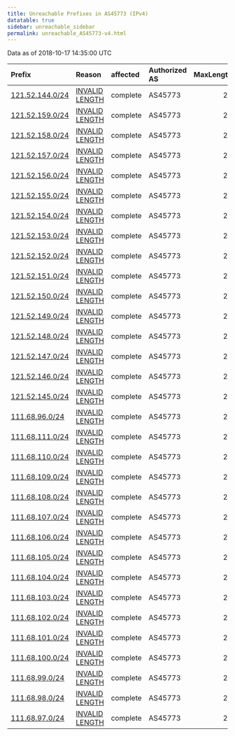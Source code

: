 ```yaml
---
title: Unreachable Prefixes in AS45773 (IPv4)
datatable: true
sidebar: unreachable_sidebar
permalink: unreachable_AS45773-v4.html
---
```


Data as of 2018-10-17 14:35:00 UTC


<div class="datatable-begin"></div>

| Prefix                                                   | Reason                                                                                                    | affected   | Authorized AS   |   MaxLength | Anchor                                       |   unreachable /24s |
|:---------------------------------------------------------|:----------------------------------------------------------------------------------------------------------|:-----------|:----------------|------------:|:---------------------------------------------|-------------------:|
| [121.52.144.0/24](https://stat.ripe.net/121.52.144.0/24) | [INVALID LENGTH](https://rpki-validator.ripe.net/announcement-preview?asn=AS45773&prefix=121.52.144.0/24) | complete   | AS45773         |          20 | [APNIC](unreachable_APNIC_RPKI_Root-v4.html) |                  1 |
| [121.52.159.0/24](https://stat.ripe.net/121.52.159.0/24) | [INVALID LENGTH](https://rpki-validator.ripe.net/announcement-preview?asn=AS45773&prefix=121.52.159.0/24) | complete   | AS45773         |          20 | [APNIC](unreachable_APNIC_RPKI_Root-v4.html) |                  1 |
| [121.52.158.0/24](https://stat.ripe.net/121.52.158.0/24) | [INVALID LENGTH](https://rpki-validator.ripe.net/announcement-preview?asn=AS45773&prefix=121.52.158.0/24) | complete   | AS45773         |          20 | [APNIC](unreachable_APNIC_RPKI_Root-v4.html) |                  1 |
| [121.52.157.0/24](https://stat.ripe.net/121.52.157.0/24) | [INVALID LENGTH](https://rpki-validator.ripe.net/announcement-preview?asn=AS45773&prefix=121.52.157.0/24) | complete   | AS45773         |          20 | [APNIC](unreachable_APNIC_RPKI_Root-v4.html) |                  1 |
| [121.52.156.0/24](https://stat.ripe.net/121.52.156.0/24) | [INVALID LENGTH](https://rpki-validator.ripe.net/announcement-preview?asn=AS45773&prefix=121.52.156.0/24) | complete   | AS45773         |          20 | [APNIC](unreachable_APNIC_RPKI_Root-v4.html) |                  1 |
| [121.52.155.0/24](https://stat.ripe.net/121.52.155.0/24) | [INVALID LENGTH](https://rpki-validator.ripe.net/announcement-preview?asn=AS45773&prefix=121.52.155.0/24) | complete   | AS45773         |          20 | [APNIC](unreachable_APNIC_RPKI_Root-v4.html) |                  1 |
| [121.52.154.0/24](https://stat.ripe.net/121.52.154.0/24) | [INVALID LENGTH](https://rpki-validator.ripe.net/announcement-preview?asn=AS45773&prefix=121.52.154.0/24) | complete   | AS45773         |          20 | [APNIC](unreachable_APNIC_RPKI_Root-v4.html) |                  1 |
| [121.52.153.0/24](https://stat.ripe.net/121.52.153.0/24) | [INVALID LENGTH](https://rpki-validator.ripe.net/announcement-preview?asn=AS45773&prefix=121.52.153.0/24) | complete   | AS45773         |          20 | [APNIC](unreachable_APNIC_RPKI_Root-v4.html) |                  1 |
| [121.52.152.0/24](https://stat.ripe.net/121.52.152.0/24) | [INVALID LENGTH](https://rpki-validator.ripe.net/announcement-preview?asn=AS45773&prefix=121.52.152.0/24) | complete   | AS45773         |          20 | [APNIC](unreachable_APNIC_RPKI_Root-v4.html) |                  1 |
| [121.52.151.0/24](https://stat.ripe.net/121.52.151.0/24) | [INVALID LENGTH](https://rpki-validator.ripe.net/announcement-preview?asn=AS45773&prefix=121.52.151.0/24) | complete   | AS45773         |          20 | [APNIC](unreachable_APNIC_RPKI_Root-v4.html) |                  1 |
| [121.52.150.0/24](https://stat.ripe.net/121.52.150.0/24) | [INVALID LENGTH](https://rpki-validator.ripe.net/announcement-preview?asn=AS45773&prefix=121.52.150.0/24) | complete   | AS45773         |          20 | [APNIC](unreachable_APNIC_RPKI_Root-v4.html) |                  1 |
| [121.52.149.0/24](https://stat.ripe.net/121.52.149.0/24) | [INVALID LENGTH](https://rpki-validator.ripe.net/announcement-preview?asn=AS45773&prefix=121.52.149.0/24) | complete   | AS45773         |          20 | [APNIC](unreachable_APNIC_RPKI_Root-v4.html) |                  1 |
| [121.52.148.0/24](https://stat.ripe.net/121.52.148.0/24) | [INVALID LENGTH](https://rpki-validator.ripe.net/announcement-preview?asn=AS45773&prefix=121.52.148.0/24) | complete   | AS45773         |          20 | [APNIC](unreachable_APNIC_RPKI_Root-v4.html) |                  1 |
| [121.52.147.0/24](https://stat.ripe.net/121.52.147.0/24) | [INVALID LENGTH](https://rpki-validator.ripe.net/announcement-preview?asn=AS45773&prefix=121.52.147.0/24) | complete   | AS45773         |          20 | [APNIC](unreachable_APNIC_RPKI_Root-v4.html) |                  1 |
| [121.52.146.0/24](https://stat.ripe.net/121.52.146.0/24) | [INVALID LENGTH](https://rpki-validator.ripe.net/announcement-preview?asn=AS45773&prefix=121.52.146.0/24) | complete   | AS45773         |          20 | [APNIC](unreachable_APNIC_RPKI_Root-v4.html) |                  1 |
| [121.52.145.0/24](https://stat.ripe.net/121.52.145.0/24) | [INVALID LENGTH](https://rpki-validator.ripe.net/announcement-preview?asn=AS45773&prefix=121.52.145.0/24) | complete   | AS45773         |          20 | [APNIC](unreachable_APNIC_RPKI_Root-v4.html) |                  1 |
| [111.68.96.0/24](https://stat.ripe.net/111.68.96.0/24)   | [INVALID LENGTH](https://rpki-validator.ripe.net/announcement-preview?asn=AS45773&prefix=111.68.96.0/24)  | complete   | AS45773         |          20 | [APNIC](unreachable_APNIC_RPKI_Root-v4.html) |                  1 |
| [111.68.111.0/24](https://stat.ripe.net/111.68.111.0/24) | [INVALID LENGTH](https://rpki-validator.ripe.net/announcement-preview?asn=AS45773&prefix=111.68.111.0/24) | complete   | AS45773         |          20 | [APNIC](unreachable_APNIC_RPKI_Root-v4.html) |                  1 |
| [111.68.110.0/24](https://stat.ripe.net/111.68.110.0/24) | [INVALID LENGTH](https://rpki-validator.ripe.net/announcement-preview?asn=AS45773&prefix=111.68.110.0/24) | complete   | AS45773         |          20 | [APNIC](unreachable_APNIC_RPKI_Root-v4.html) |                  1 |
| [111.68.109.0/24](https://stat.ripe.net/111.68.109.0/24) | [INVALID LENGTH](https://rpki-validator.ripe.net/announcement-preview?asn=AS45773&prefix=111.68.109.0/24) | complete   | AS45773         |          20 | [APNIC](unreachable_APNIC_RPKI_Root-v4.html) |                  1 |
| [111.68.108.0/24](https://stat.ripe.net/111.68.108.0/24) | [INVALID LENGTH](https://rpki-validator.ripe.net/announcement-preview?asn=AS45773&prefix=111.68.108.0/24) | complete   | AS45773         |          20 | [APNIC](unreachable_APNIC_RPKI_Root-v4.html) |                  1 |
| [111.68.107.0/24](https://stat.ripe.net/111.68.107.0/24) | [INVALID LENGTH](https://rpki-validator.ripe.net/announcement-preview?asn=AS45773&prefix=111.68.107.0/24) | complete   | AS45773         |          20 | [APNIC](unreachable_APNIC_RPKI_Root-v4.html) |                  1 |
| [111.68.106.0/24](https://stat.ripe.net/111.68.106.0/24) | [INVALID LENGTH](https://rpki-validator.ripe.net/announcement-preview?asn=AS45773&prefix=111.68.106.0/24) | complete   | AS45773         |          20 | [APNIC](unreachable_APNIC_RPKI_Root-v4.html) |                  1 |
| [111.68.105.0/24](https://stat.ripe.net/111.68.105.0/24) | [INVALID LENGTH](https://rpki-validator.ripe.net/announcement-preview?asn=AS45773&prefix=111.68.105.0/24) | complete   | AS45773         |          20 | [APNIC](unreachable_APNIC_RPKI_Root-v4.html) |                  1 |
| [111.68.104.0/24](https://stat.ripe.net/111.68.104.0/24) | [INVALID LENGTH](https://rpki-validator.ripe.net/announcement-preview?asn=AS45773&prefix=111.68.104.0/24) | complete   | AS45773         |          20 | [APNIC](unreachable_APNIC_RPKI_Root-v4.html) |                  1 |
| [111.68.103.0/24](https://stat.ripe.net/111.68.103.0/24) | [INVALID LENGTH](https://rpki-validator.ripe.net/announcement-preview?asn=AS45773&prefix=111.68.103.0/24) | complete   | AS45773         |          20 | [APNIC](unreachable_APNIC_RPKI_Root-v4.html) |                  1 |
| [111.68.102.0/24](https://stat.ripe.net/111.68.102.0/24) | [INVALID LENGTH](https://rpki-validator.ripe.net/announcement-preview?asn=AS45773&prefix=111.68.102.0/24) | complete   | AS45773         |          20 | [APNIC](unreachable_APNIC_RPKI_Root-v4.html) |                  1 |
| [111.68.101.0/24](https://stat.ripe.net/111.68.101.0/24) | [INVALID LENGTH](https://rpki-validator.ripe.net/announcement-preview?asn=AS45773&prefix=111.68.101.0/24) | complete   | AS45773         |          20 | [APNIC](unreachable_APNIC_RPKI_Root-v4.html) |                  1 |
| [111.68.100.0/24](https://stat.ripe.net/111.68.100.0/24) | [INVALID LENGTH](https://rpki-validator.ripe.net/announcement-preview?asn=AS45773&prefix=111.68.100.0/24) | complete   | AS45773         |          20 | [APNIC](unreachable_APNIC_RPKI_Root-v4.html) |                  1 |
| [111.68.99.0/24](https://stat.ripe.net/111.68.99.0/24)   | [INVALID LENGTH](https://rpki-validator.ripe.net/announcement-preview?asn=AS45773&prefix=111.68.99.0/24)  | complete   | AS45773         |          20 | [APNIC](unreachable_APNIC_RPKI_Root-v4.html) |                  1 |
| [111.68.98.0/24](https://stat.ripe.net/111.68.98.0/24)   | [INVALID LENGTH](https://rpki-validator.ripe.net/announcement-preview?asn=AS45773&prefix=111.68.98.0/24)  | complete   | AS45773         |          20 | [APNIC](unreachable_APNIC_RPKI_Root-v4.html) |                  1 |
| [111.68.97.0/24](https://stat.ripe.net/111.68.97.0/24)   | [INVALID LENGTH](https://rpki-validator.ripe.net/announcement-preview?asn=AS45773&prefix=111.68.97.0/24)  | complete   | AS45773         |          20 | [APNIC](unreachable_APNIC_RPKI_Root-v4.html) |                  1 |

<div class="datatable-end"></div>